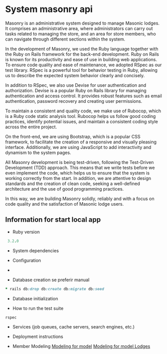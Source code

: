 # System masonry api

Masonry is an administrative system designed to manage Masonic lodges. It comprises an administrative area, where administrators can carry out tasks related to managing the store, and an area for store members, who can navigate through different sections within the system.

In the development of Masonry, we used the Ruby language together with the Ruby on Rails framework for the back-end development. Ruby on Rails is known for its productivity and ease of use in building web applications. To ensure code quality and ease of maintenance, we adopted RSpec as our test library. RSpec is a powerful tool for behavior testing in Ruby, allowing us to describe the expected system behavior clearly and concisely.

In addition to RSpec, we also use Devise for user authentication and authorization. Devise is a popular Ruby on Rails library for managing authentication and access control. It provides robust features such as email authentication, password recovery and creating user permissions.

To maintain a consistent and quality code, we make use of Rubocop, which is a Ruby code static analysis tool. Rubocop helps us follow good coding practices, identify potential issues, and maintain a consistent coding style across the entire project.

On the front-end, we are using Bootstrap, which is a popular CSS framework, to facilitate the creation of a responsive and visually pleasing interface. Additionally, we are using JavaScript to add interactivity and dynamism to the system pages.

All Masonry development is being test-driven, following the Test-Driven Development (TDD) approach. This means that we write tests before we even implement the code, which helps us to ensure that the system is working correctly from the start. In addition, we are attentive to design standards and the creation of clean code, seeking a well-defined architecture and the use of good programming practices.

In this way, we are building Masonry solidly, reliably and with a focus on code quality and the satisfaction of Masonic lodge users.



## Information for start local app
* Ruby version
```ruby
 3.2.0
```
* System dependencies

* Configuration
* 
* Database creation
  se preferir manual
````ruby
* rails db:drop db:create db:migrate db:seed
````

* Database initialization

* How to run the test suite
````ruby
rspec 
````
* Services (job queues, cache servers, search engines, etc.)

* Deployment instructions

* Member Modeling
  [Modeling for model](https://github.com/Degrausoftware/masonry/blob/main/erd.pdf)
  [Modeling for model Lodges](https://github.com/Degrausoftware/masonry/blob/release/v0.1/Screenshot_from_2023-04-13_16-38-07.png)
